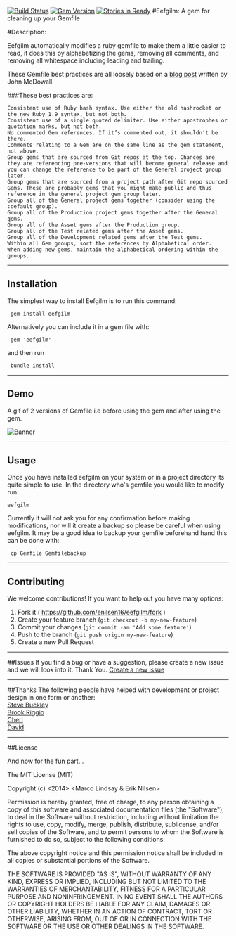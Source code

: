 [![Build Status](https://travis-ci.org/enilsen16/Eefgilm.svg?branch=master)](https://travis-ci.org/enilsen16/Eefgilm)
[![Gem Version](https://badge.fury.io/rb/eefgilm.svg)](http://badge.fury.io/rb/eefgilm)
[![Stories in Ready](https://badge.waffle.io/enilsen16/eefgilm.png?label=ready&title=Ready)](https://waffle.io/enilsen16/eefgilm)
#Eefgilm: A gem for cleaning up your Gemfile

#Description:

Eefgilm automatically modifies a ruby gemfile to make them a little easier to read, it does this by alphabetizing the gems, removing all comments, and removing all whitespace including leading and trailing.

These Gemfile best practices are all loosely based on a [blog post](http://mcdowall.info/posts/gemfile-best-practices-and-discourse/) written by John McDowall.

###These best practices are:
  
    Consistent use of Ruby hash syntax. Use either the old hashrocket or the new Ruby 1.9 syntax, but not both.
    Consistent use of a single quoted delimiter. Use either apostrophes or quotation marks, but not both.
    No commented Gem references. If it’s commented out, it shouldn’t be there.
    Comments relating to a Gem are on the same line as the gem statement, not above.
    Group gems that are sourced from Git repos at the top. Chances are they are referencing pre-versions that will become general release and you can change the reference to be part of the General project group later.
    Group gems that are sourced from a project path after Git repo sourced Gems. These are probably gems that you might make public and thus reference in the general project gem group later.
    Group all of the General project gems together (consider using the :default group).
    Group all of the Production project gems together after the General gems.
    Group all of the Asset gems after the Production group.
    Group all of the Test related gems after the Asset gems.
    Group all of the Development related gems after the Test gems.
    Within all Gem groups, sort the references by Alphabetical order.
    When adding new gems, maintain the alphabetical ordering within the groups.
---

## Installation
The simplest way to install Eefgilm is to run this command:

     gem install eefgilm

Alternatively you can include it in a gem file with:

     gem 'eefgilm'

and then run

     bundle install

---

## Demo

A gif of 2 versions of Gemfile i.e before using the gem and after using the gem.

![Banner](http://i1248.photobucket.com/albums/hh483/jainrishi15/before-after-1_zps1b477ded.gif)

---
## Usage

Once you have installed eefgilm on your system or in a project directory its quite simple to use. In the directory who's gemfile you would like to modify run:

    eefgilm

Currently it will not ask you for any confirmation before making modifications, nor will it create a backup so please be careful when using eefgilm. It may be a good idea to backup your gemfile beforehand hand this can be done with:

     cp Gemfile Gemfilebackup

---
## Contributing
We welcome contributions! If you want to help out you have many options:

1. Fork it ( https://github.com/enilsen16/eefgilm/fork )
2. Create your feature branch (`git checkout -b my-new-feature`)
3. Commit your changes (`git commit -am 'Add some feature'`)
4. Push to the branch (`git push origin my-new-feature`)
5. Create a new Pull Request

---
##Issues
If you find a bug or have a suggestion, please create a new issue and we will look into it. Thank You.
[Create a new issue](https://github.com/enilsen16/Eefgilm/issues/new)

---

##Thanks
The following people have helped with development or project design in one form or another:<br>
[Steve Buckley](https://github.com/buckleys78)<br>
[Brook Riggio](https://github.com/brookr)<br>
[Cheri](https://github.com/cherimarie)<br>
[David](https://github.com/dbalatero)<br>

---
##License

And now for the fun part...

The MIT License (MIT)

Copyright (c) <2014> <Marco Lindsay & Erik Nilsen>

Permission is hereby granted, free of charge, to any person obtaining a copy
of this software and associated documentation files (the "Software"), to deal
in the Software without restriction, including without limitation the rights
to use, copy, modify, merge, publish, distribute, sublicense, and/or sell
copies of the Software, and to permit persons to whom the Software is
furnished to do so, subject to the following conditions:

The above copyright notice and this permission notice shall be included in
all copies or substantial portions of the Software.

THE SOFTWARE IS PROVIDED "AS IS", WITHOUT WARRANTY OF ANY KIND, EXPRESS OR
IMPLIED, INCLUDING BUT NOT LIMITED TO THE WARRANTIES OF MERCHANTABILITY,
FITNESS FOR A PARTICULAR PURPOSE AND NONINFRINGEMENT. IN NO EVENT SHALL THE
AUTHORS OR COPYRIGHT HOLDERS BE LIABLE FOR ANY CLAIM, DAMAGES OR OTHER
LIABILITY, WHETHER IN AN ACTION OF CONTRACT, TORT OR OTHERWISE, ARISING FROM,
OUT OF OR IN CONNECTION WITH THE SOFTWARE OR THE USE OR OTHER DEALINGS IN
THE SOFTWARE.
